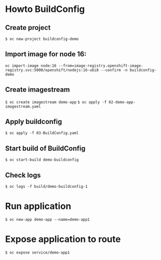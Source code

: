 # Howto BuildConfig

## Create project
`$ oc new-project buildconfig-demo`

## Import image for node 16:
`oc import-image node:16 --from=image-registry.openshift-image-registry.svc:5000/openshift/nodejs:16-ubi8 --confirm -n buildconfig-demo`

## Create imagestream
`$ oc create imagestream demo-app`
`$ oc apply -f 02-demo-app-imagestream.yaml`

## Apply buildconfig
`$ oc apply -f 03-BuildConfig.yaml`

## Start build of BuildConfig
`$ oc start-build demo-buildconfig`

## Check logs
`$ oc logs -f build/demo-buildconfig-1`

# Run application

`$ oc new-app demo-app --name=demo-app1`
# Expose application to route
`$ oc expose service/demo-app1`

